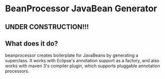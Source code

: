 BeanProcessor JavaBean Generator
================================

UNDER CONSTRUCTION!!!
---------------------

What does it do?
----------------

beanprocessor creates boilerplate for JavaBeans by generating a superclass. It
works with Eclipse's annotation support as a factory, and also works with 
maven 3's compiler plugin, which supports pluggable annotation processors.




